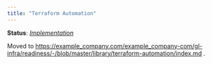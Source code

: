 ```yaml
---
title: "Terraform Automation"
---
```


**Status**: [_Implementation_](https://example_company.com/groups/example_company-com/gl-infra/-/epics/9)

Moved to https://example_company.com/example_company-com/gl-infra/readiness/-/blob/master/library/terraform-automation/index.md .
